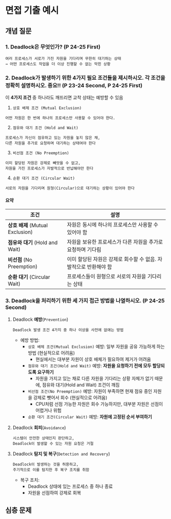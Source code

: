 # 면접 기출 예시

## 개념 질문
### 1. Deadlock은 무엇인가? (P 24-25 First)
~~~
여러 프로세스가 서로가 가진 자원을 기다리며 무한히 대기하는 상태
→ 어떤 프로세스도 작업을 더 이상 진행할 수 없는 막힌 상황
~~~


### 2. Deadlock가 발생하기 위한 4가지 필요 조건들을 제시하시오. 각 조건을 정확히 설명하시오. 중요!! (P 23-24 Second, P 24-25 First)
이 **4가지 조건** 중 하나라도 깨뜨리면 교착 상태는 예방할 수 있음

1. `상호 배제 조건 (Mutual Exclusion)`
~~~
어떤 자원은 한 번에 하나의 프로세스만 사용할 수 있어야 한다.
~~~

2. `점유와 대기 조건 (Hold and Wait)`
~~~
프로세스가 자신이 점유하고 있는 자원을 놓지 않은 채,
다른 자원을 추가로 요청하며 대기하는 상태여야 한다
~~~

3. `비선점 조건 (No Preemption)`
~~~
이미 할당된 자원은 강제로 빼앗을 수 없고,
자원을 가진 프로세스가 자발적으로 반납해야만 한다
~~~

4. `순환 대기 조건 (Circular Wait)`
~~~
서로의 자원을 기다리며 원형(Circular)으로 대기하는 상황이 있어야 한다
~~~

#### 요약
| 조건           | 설명 |
|----------------|------|
| **상호 배제** (Mutual Exclusion) | 자원은 동시에 하나의 프로세스만 사용할 수 있어야 함 |
| **점유와 대기** (Hold and Wait) | 자원을 보유한 프로세스가 다른 자원을 추가로 요청하며 기다림 |
| **비선점** (No Preemption) | 이미 할당된 자원은 강제로 회수할 수 없음. 자발적으로 반환해야 함 |
| **순환 대기** (Circular Wait) | 프로세스들이 원형으로 서로의 자원을 기다리는 상태 |


### 3. Deadlock을 처리하기 위한 세 가지 접근 방법을 나열하시오. (P 24-25 Second)
1. Deadlock **예방**(`Prevention`)
    ~~~
    Deadlock 발생 조건 4가지 중 하나 이상을 사전에 없애는 방법
    ~~~

    * 예방 방법:
        * `상호 배제 조건(Mutual Exclusion)` 예방: 일부 자원을 공유 가능하게 하는 방법 (현실적으로 어려움)
            * 현실에서는 대부분 자원이 상호 배체가 필요하여 제거가 어려움
        * `점유와 대기 조건(Hold and Wait)` 예방: **자원을 요청하기 전에 모두 할당되도록 요구하기**
            * 자원을 가지고 있는 채로 다른 자원을 기다리는 상황 자체가 없기 때문에, 점유와 대기(Hold and Wait) 조건이 깨짐
        * `비선점 조건(No Preemption)` 예방: 자원이 부족하면 현재 점유 중인 자원을 강제로 뺏어서 회수 (현실적으로 어려움)
            * CPU처럼 선점 가능한 자원은 회수 가능하지만, 대부분 자원은 선점이 어렵거나 위험
        * `순환 대기 조건(Circular Wait)` 예방: **자원에 고정된 순서 부여하기**

2. Deadlock **회피**(`Avoidance`)
    ~~~
    시스템이 안전한 상태인지 판단하고,
    Deadlock이 발생할 수 있는 자원 요청은 거절
    ~~~

3. Deadlock **탐지 및 복구**(`Detection and Recovery`)
    ~~~
    Deadlock이 발생하는 것을 허용하고,
    주기적으로 이를 탐지한 후 복구 조치를 취함
    ~~~
    * 복구 조치:
        * Deadlock 상태에 있는 프로세스 중 하나 종료
        * 자원을 선점하여 강제로 회복


## 심층 문제